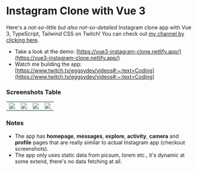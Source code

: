 # Instagram Clone with Vue 3

Here's a _not-so-little but also not-so-detailed_ Instagram clone app with Vue 3, TypeScript, Tailwind CSS on Twitch! You can check out [my channel by clicking here](https://www.twitch.tv/eggsydev/).

- Take a look at the demo: [https://vue3-instagram-clone.netlify.app/](https://vue3-instagram-clone.netlify.app/)
- Watch me building the app: [https://www.twitch.tv/eggsydev/videos#:~:text=Coding](https://www.twitch.tv/eggsydev/videos#:~:text=Coding)

### Screenshots Table

<table>
  <tbody>
    <tr>
      <td>
        <img src="https://user-images.githubusercontent.com/13917975/190673101-a461b7cd-246b-45a7-9c0e-ee0f1df59a4c.png" />
      </td>
      <td>
        <img src="https://user-images.githubusercontent.com/13917975/190673127-fef384a0-a0eb-4bda-8dc1-04e7982b0766.png" />
      </td>
      <td>
        <img src="https://user-images.githubusercontent.com/13917975/190673146-bf7f9043-1c74-4de3-b4cc-1f8051e1fbc4.png" />
      </td>
      <td>
        <img src="https://user-images.githubusercontent.com/13917975/190673161-38338d04-9205-4de7-a1f7-a6229b11e375.png" />
      </td>
    </tr>
  </tbody>
</table>

### Notes

- The app has **homepage**, **messages**, **explore**, **activity**, **camera** and **profile** pages that are really similar to actual Instagram app (checkout screenshots).
- The app only uses static data from picsum, lorem etc., it's dynamic at some extend, there's no data fetching at all.
